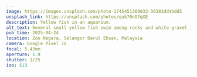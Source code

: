 ```yaml
---
image: https://images.unsplash.com/photo-1745451369833-36383dd4bdd5
unsplash_link: https://unsplash.com/photos/quk70nO7qXE
description: Yellow fish in an aquarium.
alt_text: Several small yellow fish swim among rocks and white gravel in an aquarium.
pub_time: 2025-04-24
location: Zoo Negara, Selangor Darul Ehsan, Malaysia
camera: Google Pixel 7a
focal: 5.43mm
aperture: 1.9
shutter: 1/25
iso: 513
---
```

